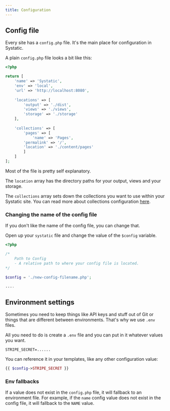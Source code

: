 ```yaml
---
title: Configuration
---
```


## Config file
Every site has a `config.php` file. It's the main place for configuration in Systatic.

A plain `config.php` file looks a bit like this:

```php
<?php

return [
	'name' => 'Systatic',
	'env' => 'local',
	'url' => 'http://localhost:8080',
	
	'locations' => [
		'output' => './dist',
		'views' => './views',
		'storage' => './storage'
	],
	
	'collections' => [
		'pages' => [
			'name' => 'Pages',
	    'permalink' => '/',
	    'location' => './content/pages'
		]
	]
];
```

Most of the file is pretty self explanatory.

The `location` array has the directory paths for your output, views and your storage.

The `collections` array sets down the collections you want to use within your Systatic site. You can read more about collections configuration [here](#).

### Changing the name of the config file
If you don't like the name of the config file, you can change that.

Open up your `systatic` file and change the value of the `$config` variable.

```php
<?php

/*
    Path to Config
    - A relative path to where your config file is located.
*/

$config = './new-config-filename.php';

....
```

## Environment settings
Sometimes you need to keep things like API keys and stuff out of Git or things that are different between environments. That's why we use `.env` files.

All you need to do is create a `.env` file and you can put in it whatever values you want.

```
STRIPE_SECRET=......
```

You can reference it in your templates, like any other configuration value:

```php
{{ $config->STRIPE_SECRET }}
```

### Env fallbacks

If a value does not exist in the `config.php` file, it will fallback to an environment file. For example, if the `name` config value does not exist in the config file, it will fallback to the `NAME` value.